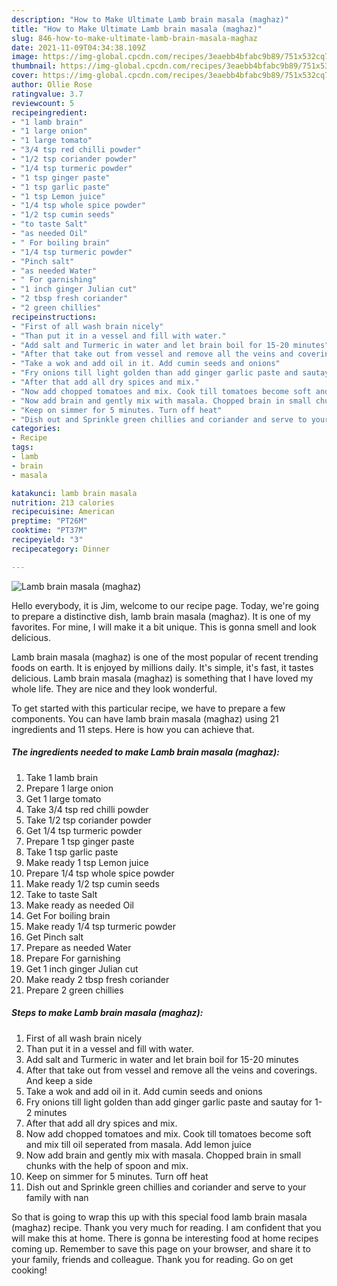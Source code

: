 ```yaml
---
description: "How to Make Ultimate Lamb brain masala (maghaz)"
title: "How to Make Ultimate Lamb brain masala (maghaz)"
slug: 846-how-to-make-ultimate-lamb-brain-masala-maghaz
date: 2021-11-09T04:34:38.109Z
image: https://img-global.cpcdn.com/recipes/3eaebb4bfabc9b89/751x532cq70/lamb-brain-masala-maghaz-recipe-main-photo.jpg
thumbnail: https://img-global.cpcdn.com/recipes/3eaebb4bfabc9b89/751x532cq70/lamb-brain-masala-maghaz-recipe-main-photo.jpg
cover: https://img-global.cpcdn.com/recipes/3eaebb4bfabc9b89/751x532cq70/lamb-brain-masala-maghaz-recipe-main-photo.jpg
author: Ollie Rose
ratingvalue: 3.7
reviewcount: 5
recipeingredient:
- "1 lamb brain"
- "1 large onion"
- "1 large tomato"
- "3/4 tsp red chilli powder"
- "1/2 tsp coriander powder"
- "1/4 tsp turmeric powder"
- "1 tsp ginger paste"
- "1 tsp garlic paste"
- "1 tsp Lemon juice"
- "1/4 tsp whole spice powder"
- "1/2 tsp cumin seeds"
- "to taste Salt"
- "as needed Oil"
- " For boiling brain"
- "1/4 tsp turmeric powder"
- "Pinch salt"
- "as needed Water"
- " For garnishing"
- "1 inch ginger Julian cut"
- "2 tbsp fresh coriander"
- "2 green chillies"
recipeinstructions:
- "First of all wash brain nicely"
- "Than put it in a vessel and fill with water."
- "Add salt and Turmeric in water and let brain boil for 15-20 minutes"
- "After that take out from vessel and remove all the veins and coverings. And keep a side"
- "Take a wok and add oil in it. Add cumin seeds and onions"
- "Fry onions till light golden than add ginger garlic paste and sautay for 1-2 minutes"
- "After that add all dry spices and mix."
- "Now add chopped tomatoes and mix. Cook till tomatoes become soft and mix till oil seperated from masala. Add lemon juice"
- "Now add brain and gently mix with masala. Chopped brain in small chunks with the help of spoon and mix."
- "Keep on simmer for 5 minutes. Turn off heat"
- "Dish out and Sprinkle green chillies and coriander and serve to your family with nan"
categories:
- Recipe
tags:
- lamb
- brain
- masala

katakunci: lamb brain masala 
nutrition: 213 calories
recipecuisine: American
preptime: "PT26M"
cooktime: "PT37M"
recipeyield: "3"
recipecategory: Dinner

---
```



![Lamb brain masala (maghaz)](https://img-global.cpcdn.com/recipes/3eaebb4bfabc9b89/751x532cq70/lamb-brain-masala-maghaz-recipe-main-photo.jpg)

Hello everybody, it is Jim, welcome to our recipe page. Today, we're going to prepare a distinctive dish, lamb brain masala (maghaz). It is one of my favorites. For mine, I will make it a bit unique. This is gonna smell and look delicious.



Lamb brain masala (maghaz) is one of the most popular of recent trending foods on earth. It is enjoyed by millions daily. It's simple, it's fast, it tastes delicious. Lamb brain masala (maghaz) is something that I have loved my whole life. They are nice and they look wonderful.


To get started with this particular recipe, we have to prepare a few components. You can have lamb brain masala (maghaz) using 21 ingredients and 11 steps. Here is how you can achieve that.

<!--inarticleads1-->

##### The ingredients needed to make Lamb brain masala (maghaz):

1. Take 1 lamb brain
1. Prepare 1 large onion
1. Get 1 large tomato
1. Take 3/4 tsp red chilli powder
1. Take 1/2 tsp coriander powder
1. Get 1/4 tsp turmeric powder
1. Prepare 1 tsp ginger paste
1. Take 1 tsp garlic paste
1. Make ready 1 tsp Lemon juice
1. Prepare 1/4 tsp whole spice powder
1. Make ready 1/2 tsp cumin seeds
1. Take to taste Salt
1. Make ready as needed Oil
1. Get  For boiling brain
1. Make ready 1/4 tsp turmeric powder
1. Get Pinch salt
1. Prepare as needed Water
1. Prepare  For garnishing
1. Get 1 inch ginger Julian cut
1. Make ready 2 tbsp fresh coriander
1. Prepare 2 green chillies




<!--inarticleads2-->

##### Steps to make Lamb brain masala (maghaz):

1. First of all wash brain nicely
1. Than put it in a vessel and fill with water.
1. Add salt and Turmeric in water and let brain boil for 15-20 minutes
1. After that take out from vessel and remove all the veins and coverings. And keep a side
1. Take a wok and add oil in it. Add cumin seeds and onions
1. Fry onions till light golden than add ginger garlic paste and sautay for 1-2 minutes
1. After that add all dry spices and mix.
1. Now add chopped tomatoes and mix. Cook till tomatoes become soft and mix till oil seperated from masala. Add lemon juice
1. Now add brain and gently mix with masala. Chopped brain in small chunks with the help of spoon and mix.
1. Keep on simmer for 5 minutes. Turn off heat
1. Dish out and Sprinkle green chillies and coriander and serve to your family with nan




So that is going to wrap this up with this special food lamb brain masala (maghaz) recipe. Thank you very much for reading. I am confident that you will make this at home. There is gonna be interesting food at home recipes coming up. Remember to save this page on your browser, and share it to your family, friends and colleague. Thank you for reading. Go on get cooking!
